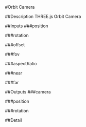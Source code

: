 #Orbit Camera

##Description
THREE.js Orbit Camera

##Inputs
###position


###rotation


###offset


###fov


###aspectRatio


###near


###far


##Outputs
###camera


###position


###rotation


##Detail

